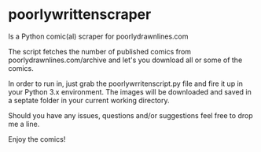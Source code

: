 # poorlywrittenscraper
Is a Python comic(al) scraper for poorlydrawnlines.com

The script fetches the number of published comics from poorlydrawnlines.com/archive and let's you download all or some of the comics.

In order to run in, just grab the poorlywrritenscript.py file and fire it up in your Python 3.x environment. The images will be downloaded and saved in a septate folder in your current working directory.

Should you have any issues, questions and/or suggestions feel free to drop me a line.

Enjoy the comics!
